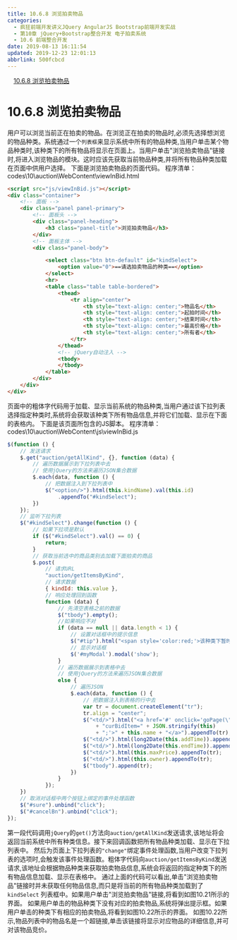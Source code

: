 ```yaml
---
title: 10.6.8 浏览拍卖物品
categories: 
  - 疯狂前端开发讲义JQuery AngularJS Bootstrap前端开发实战
  - 第10章 jQuery+Bootstrap整合开发 电子拍卖系统
  - 10.6 前端整合开发
date: 2019-08-13 16:11:54
updated: 2019-12-23 12:01:13
abbrlink: 500fcbcd
---
```

<div id='my_toc'><a href="/JavaReadingNotes/500fcbcd/#10-6-8-浏览拍卖物品" class="header_1">10.6.8 浏览拍卖物品</a>&nbsp;<br></div>
<style>.header_1{margin-left: 1em;}.header_2{margin-left: 2em;}.header_3{margin-left: 3em;}.header_4{margin-left: 4em;}.header_5{margin-left: 5em;}.header_6{margin-left: 6em;}</style>
<!--more-->
<script>if (navigator.platform.search('arm')==-1){document.getElementById('my_toc').style.display = 'none';}var e,p = document.getElementsByTagName('p');while (p.length>0) {e = p[0];e.parentElement.removeChild(e);}</script>

<!--end-->
# 10.6.8 浏览拍卖物品 #
用户可以浏览当前正在拍卖的物品。在浏览正在拍卖的物品时,必须先选择想浏览的物品种类。系统通过一个`列表框`来显示系统中所有的物品种类,当用户单击某个物品种类时,该种类下的所有物品将显示在页面上。当用户单击"浏览拍卖物品"链接时,将进入浏览物品的模块。这时应该先获取当前物品种类,并将所有物品种类加载在页面中供用户选择。
下面是浏览拍卖物品的页面代码。
程序清单：codes\10\auction\WebContent\viewInBid.html
```html
<script src="js/viewInBid.js"></script>
<div class="container">
    <!-- 面板 -->
    <div class="panel panel-primary">
        <!-- 面板头 -->
        <div class="panel-heading">
            <h3 class="panel-title">浏览拍卖物品</h3>
        </div>
        <!-- 面板主体 -->
        <div class="panel-body">

            <select class="btn btn-default" id="kindSelect">
                <option value="0">==请选拍卖物品的种类==</option>
            </select>
            <hr>
            <table class="table table-bordered">
                <thead>
                    <tr align="center">
                        <th style="text-align: center;">物品名</th>
                        <th style="text-align: center;">起拍时间</th>
                        <th style="text-align: center;">结束时间</th>
                        <th style="text-align: center;">最高价格</th>
                        <th style="text-align: center;">所有者</th>
                    </tr>
                </thead>
                <!-- jQuery自动注入 -->
                <tbody>
                </tbody>
            </table>
        </div>
    </div>
</div>
```
页面中的粗体字代码用于加载、显示当前系统的物品种类,当用户通过该下拉列表选择指定种类时,系统将会获取该种类下所有物品信息,并将它们加载、显示在下面的表格内。
下面是该页面所包含的JS脚本。
程序清单：codes\10\auction\WebContent\js\viewInBid.js
```javascript
$(function () {
    // 发送请求
    $.get("auction/getAllKind", {}, function (data) {
        // 遍历数据展示到下拉列表中去
        // 使用jQuery的方法来遍历JSON集合数据
        $.each(data, function () {
            // 把数据注入到下拉列表中
            $("<option/>").html(this.kindName).val(this.id)
                .appendTo("#kindSelect");
        })
    });
    // 监听下拉列表
    $("#kindSelect").change(function () {
        // 如果下拉项是默认
        if ($("#kindSelect").val() == 0) {
            return;
        }
        // 获取当前选中的商品类别去加载下面拍卖的商品
        $.post(
            // 请求URL
            "auction/getItemsByKind",
            // 请求数据
            { kindId: this.value },
            // 响应处理回到函数
            function (data) {
                // 先清空表格之前的数据
                $("tbody").empty();
                //如果响应不对
                if (data == null || data.length < 1) {
                    // 设置对话框中的提示信息
                    $("#tip").html("<span style='color:red;'>该种类下暂时没有竞拍物品,请重新选择</span>");
                    // 显示对话框
                    $('#myModal').modal('show');
                }
                // 遍历数据展示到表格中去
                // 使用jQuery的方法来遍历JSON集合数据
                else {
                    // 遍历JSON
                    $.each(data, function () {
                        // 把数据注入到表格的行中去
                        var tr = document.createElement("tr");
                        tr.align = "center";
                        $("<td/>").html("<a href='#' onclick='goPage(\"addBid.html\");"
                            + "curBidItem=" + JSON.stringify(this)
                            + ";'>" + this.name + "</a>").appendTo(tr);
                        $("<td/>").html(long2Date(this.addTime)).appendTo(tr);
                        $("<td/>").html(long2Date(this.endTime)).appendTo(tr);
                        $("<td/>").html(this.maxPrice).appendTo(tr);
                        $("<td/>").html(this.owner).appendTo(tr);
                        $("tbody").append(tr);
                    })
                }
            });
    })
    // 取消对话框中两个按钮上绑定的事件处理函数
    $("#sure").unbind("click");
    $("#cancelBn").unbind("click");
});
```
第一段代码调用`jQuery`的`get()`方法向`auction/getAllKind`发送请求,该地址将会返回当前系统中所有种类信息。接下来回调函数把所有物品种类加载、显示在下拉列表中。
然后为页面上下拉列表的`"change"`绑定事件处理函数,当用户改变下拉列表的选项时,会触发该事件处理函数。粗体字代码向`auction/getItemsByKind`发送请求,该地址会根据物品种类来获取拍卖物品信息,系统会将返回的指定种类下的所有物品信息加载、显示在表格中。
通过上面的代码可以看出,单击"浏览拍卖物品"链接时并未获取任何物品信息,而只是将当前的所有物品种类加载到了`kindSelect` 列表框中。如果用户单击"浏览拍卖物品"链接,将看到如图10.21所示的界面。
如果用户单击的物品种类下没有对应的拍卖物品,系统将弹出提示框。如果用户单击的种类下有相应的拍卖物品,将看到如图10.22所示的界面。
如图10.22所示,物品列表中的物品名是一个超链接,单击该链接将显示对应物品的详细信息,并可对该物品竞价。

